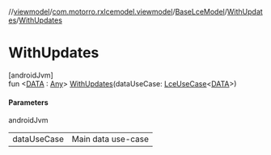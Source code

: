 //[viewmodel](../../../../index.md)/[com.motorro.rxlcemodel.viewmodel](../../index.md)/[BaseLceModel](../index.md)/[WithUpdates](index.md)/[WithUpdates](-with-updates.md)

# WithUpdates

[androidJvm]\
fun &lt;[DATA](index.md) : [Any](https://kotlinlang.org/api/latest/jvm/stdlib/kotlin/-any/index.html)&gt; [WithUpdates](-with-updates.md)(dataUseCase: [LceUseCase](../../../../../rx/rx/com.motorro.rxlcemodel.rx/-lce-use-case/index.md)&lt;[DATA](index.md)&gt;)

#### Parameters

androidJvm

| | |
|---|---|
| dataUseCase | Main data use-case |
